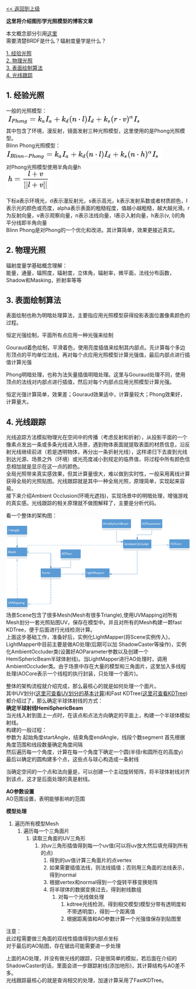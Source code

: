 [<< 返回到上级](index.md)

**这里将介绍图形学光照模型的博客文章**  

本文概念部分引用[这里](https://zhuanlan.zhihu.com/p/21376124)  
需要清楚BRDF是什么？辐射度量学是什么？  

[1. 经验光照](#1)  
[2. 物理光照](#2)  
[3. 表面绘制算法](#3)  
[4. 光线跟踪](#4)  

<span id="1"></span>  
## **1. 经验光照**  

一般的光照模型：  
![Phong](images/phong.png)  
其中包含了环境，漫反射，镜面发射三种光照模型，这里使用的是Phong光照模型。  
Blinn Phong光照模型：  
![Blinn Phong](images/blinn_phong.png)  
对Phong光照模型使用半角向量h  
![Half Angle](images/half_angle.png)  

下标a表示环境光，d表示漫反射光，s表示高光，k表示发射系数或者材质颜色，I表示光的颜色或亮度，alpha表示表面的粗糙程度，值越小越粗糙，越大越光滑。r为反射向量，v表示观察向量，n表示法线向量，l表示入射向量，h表示(v, l)的角平分线即半角向量     
Blinn Phong是对Phong的一个优化和改进。其计算简单，效果更接近真实。  

<span id="2"></span>  
## **2. 物理光照**  

辐射度量学基础概念理解：  
能量，通量，辐照度，辐射度，立体角，辐射率，微平面，法线分布函数，Shadow和Masking，折射率等等  

<span id="3"></span>  
## **3. 表面绘制算法**  

表面绘制也称为明暗处理算法，主要指应用光照模型获得投影表面位置像素颜色的过程。  

恒定光强绘制，平面所有点应用一种光强来绘制   

Gouraud着色绘制，平滑着色，使用亮度插值来绘制其内部点。先计算每个多边形顶点的平均单位法线，再对每个点应用光照模型计算光强值，最后内部点进行插值计算光强  

Phong明暗处理，也称为法矢量插值明暗处理。这里与Gouraud处理不同，使用顶点的法线对内部点进行插值，然后对每个内部点应用光照模型计算光强。   

恒定光强计算简单，效果差；Gouraud效果适中，计算量较大；Phong效果好，计算量大。  

<span id="4"></span>  
## **4. 光线跟踪**  

光线追踪方法模拟物理光在空间中的传播（考虑反射和折射），从投影平面的一个像素点发出一条或多条光线进入场景，遇到物体表面就提取表面的材质信息，沿反射光线继续前进（若是透明物体，再分出一条折射光线），这样递归下去直到光线到达光源、场景之外（环境）或光亮度减小到规定的临界值，将过程中所有颜色信息相加就是显示在这一点的颜色。  
全局光照带来真实感效果，但其计算量很大，难以做到实时性，一般采用离线计算获得全局的光照贴图。光线跟踪就是其中一种全局光照，原理简单，实现起来容易。  
接下来介绍Ambient Occlusion(环境光遮挡)，实现场景中的明暗处理，增强游戏的真实感。光线跟踪的相关原理就不做图解释了，主要是分析代码。  

看一个整体的架构图：  
![环境遮挡图](images/lightmap.png)  
场景Scene包含了很多Mesh(Mesh有很多Triangle),使用UVMapping对所有Mesh划分一套光照贴图UV，保存在模型中。并且对所有的Mesh构建一颗fast KDTree，便于后面进行光线检测计算。   
上面这步基础工作，准备好后，实例化LightMapper(将Scene实例传入)，LightMapper中目前主要是做AO处理(后期可以加 ShadowCaster等操作)，实例化AmbientOccluder类(设置好AOParameter参数以及创建一个HemiSphericBeam半球体射线)。当LightMapper进行AO处理时，调用AmbientOccluder类。由于场景中存在大量的模型和三角面片，这里加入多线程处理(AOCore表示一个线程的执行封装，只处理一个面片)。  

整体的架构流程就介绍完成，那么最核心的就是如何处理一个面片。    
其中UV划分([这里可查看UV划分的基本计算](uv_split.md))和Fast KDTree([这里可查看KDTree](bsp.md))都介绍过了，那么确定半球体射线的方式：     
**确定半球射线HemiSphericBeam**  
当光线入射到面上一点时，在该点和点法方向确定的平面上，构建一个半球体模拟射线。  
构建的一般过程：  
参数为 起始角度startAngle，结束角度endAngle，线段个数segment
首先根据角度范围和线段数量确定角度间隔  
然后遍历每一个角度，计算在每一个角度下确定一个圆(半径r和圆所在的高度y)  
最后以确定的圆构建多个点，这些点与球心构造成一条射线   

当确定空间的一个点和法向量是，可以创建一个主动旋转矩阵，将半球体射线对齐到该点，这才是后面处理的真是射线。  

**AO参数设置**   
    AO范围设置，表明能够影响的范围  

**模型处理**  
1. 遍历所有模型Mesh  
    1. 遍历每一个三角面片  
        1. 读取三角面的UV三角形  
            1. 对uv三角形插值得到每一个uv值(可以将uv放大然后填充得到所有的点)  
                1. 得到的uv值计算三角面片的点vertex  
                2. 如果需要插值法线，则法线插值；否则用三角面的法线表示，得到normal  
                3. 根据vertex和normal得到一个旋转平移变换矩阵  
                4. 将半球体的数据变换过去，得到射线数组  
                    1. 对每一个光线做处理  
                        1. kdtree光线检测，得到相交模型(模型分带有透明度和不带透明度)，得到一个距离值    
                        2. 根据距离值和AO参数计算一个光强值保存到贴图里  

注意：  
此过程需要做三角面的双线性插值得到内部点坐标   
对于最后的AO贴图，存在锯齿可能需要进一步处理    

上面的AO处理，并没有做光线的跟踪，只是很简单的模拟，若后面在介绍的ShadowCaster的话，里面会进一步跟踪射线(添加地形)，其计算结构与AO差不多。  
光线跟踪最核心的就是查询相交的处理，加速计算采用了FastKDTree。  







